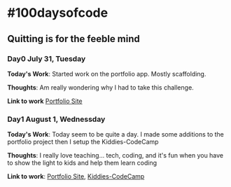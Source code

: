 # #100daysofcode

## Quitting is for the feeble mind

### Day0 July 31, Tuesday

**Today's Work**: Started work on the portfolio app. Mostly scaffolding.

**Thoughts**: Am really wondering why I had to take this challenge.

**Link to work** [Portfolio Site](https://github.com/phavor/100-days-of-code-fayvor/tree/master/portfolio)

### Day1 August 1, Wednessday

**Today's Work**: Today seem to be quite a day. I made some additions to the portfolio project then I setup the Kiddies-CodeCamp

**Thoughts**: I really love teaching... tech, coding, and it's fun when you have to show the light to kids and help them learn coding

**Link to work**: [Portfolio Site](https://github.com/phavor/100-days-of-code-fayvor/tree/master/portfolio), [Kiddies-CodeCamp](https://github.com/phavor/100-days-of-code-fayvor/tree/master/kiddies-codeCamp)